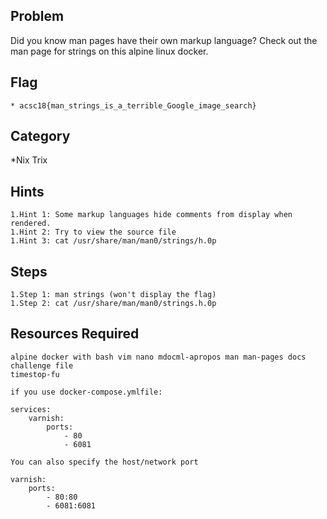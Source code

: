 ## Problem

Did you know man pages have their own markup language?  Check out the man page for strings on this alpine linux docker.

## Flag

    * acsc18{man_strings_is_a_terrible_Google_image_search}

## Category

*Nix Trix

## Hints

    1.Hint 1: Some markup languages hide comments from display when rendered.
    1.Hint 2: Try to view the source file
    1.Hint 3: cat /usr/share/man/man0/strings/h.0p

## Steps

    1.Step 1: man strings (won't display the flag)
    1.Step 2: cat /usr/share/man/man0/strings.h.0p

## Resources Required

    alpine docker with bash vim nano mdocml-apropos man man-pages docs
    challenge file
    timestop-fu


```
if you use docker-compose.ymlfile:

services:
    varnish:
        ports:
            - 80
            - 6081

You can also specify the host/network port

varnish:
    ports:
        - 80:80
        - 6081:6081
```
